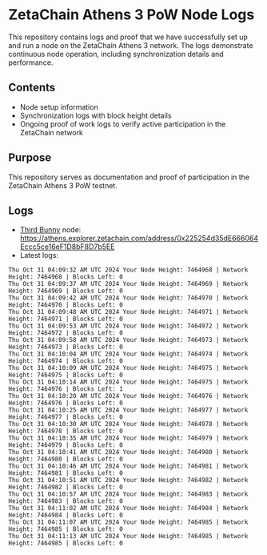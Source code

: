 # ZetaChain Athens 3 PoW Node Logs
This repository contains logs and proof that we have successfully set up and run a node on the ZetaChain Athens 3 network. The logs demonstrate continuous node operation, including synchronization details and performance.

## Contents
- Node setup information
- Synchronization logs with block height details
- Ongoing proof of work logs to verify active participation in the ZetaChain network

## Purpose
This repository serves as documentation and proof of participation in the ZetaChain Athens 3 PoW testnet.

## Logs

- [Third Bunny](https://thirdbunny.xyz/) node: https://athens.explorer.zetachain.com/address/0x225254d35dE666064Eccc5ce16eF1D8bF8D7b5EE
- Latest logs:
```
Thu Oct 31 04:09:32 AM UTC 2024 Your Node Height: 7464968 | Network Height: 7464968 | Blocks Left: 0
Thu Oct 31 04:09:37 AM UTC 2024 Your Node Height: 7464969 | Network Height: 7464969 | Blocks Left: 0
Thu Oct 31 04:09:42 AM UTC 2024 Your Node Height: 7464970 | Network Height: 7464970 | Blocks Left: 0
Thu Oct 31 04:09:48 AM UTC 2024 Your Node Height: 7464971 | Network Height: 7464971 | Blocks Left: 0
Thu Oct 31 04:09:53 AM UTC 2024 Your Node Height: 7464972 | Network Height: 7464972 | Blocks Left: 0
Thu Oct 31 04:09:58 AM UTC 2024 Your Node Height: 7464973 | Network Height: 7464973 | Blocks Left: 0
Thu Oct 31 04:10:04 AM UTC 2024 Your Node Height: 7464974 | Network Height: 7464974 | Blocks Left: 0
Thu Oct 31 04:10:09 AM UTC 2024 Your Node Height: 7464975 | Network Height: 7464975 | Blocks Left: 0
Thu Oct 31 04:10:14 AM UTC 2024 Your Node Height: 7464975 | Network Height: 7464976 | Blocks Left: 1
Thu Oct 31 04:10:20 AM UTC 2024 Your Node Height: 7464976 | Network Height: 7464976 | Blocks Left: 0
Thu Oct 31 04:10:25 AM UTC 2024 Your Node Height: 7464977 | Network Height: 7464977 | Blocks Left: 0
Thu Oct 31 04:10:30 AM UTC 2024 Your Node Height: 7464978 | Network Height: 7464978 | Blocks Left: 0
Thu Oct 31 04:10:35 AM UTC 2024 Your Node Height: 7464979 | Network Height: 7464979 | Blocks Left: 0
Thu Oct 31 04:10:41 AM UTC 2024 Your Node Height: 7464980 | Network Height: 7464980 | Blocks Left: 0
Thu Oct 31 04:10:46 AM UTC 2024 Your Node Height: 7464981 | Network Height: 7464981 | Blocks Left: 0
Thu Oct 31 04:10:51 AM UTC 2024 Your Node Height: 7464982 | Network Height: 7464982 | Blocks Left: 0
Thu Oct 31 04:10:57 AM UTC 2024 Your Node Height: 7464983 | Network Height: 7464983 | Blocks Left: 0
Thu Oct 31 04:11:02 AM UTC 2024 Your Node Height: 7464984 | Network Height: 7464984 | Blocks Left: 0
Thu Oct 31 04:11:07 AM UTC 2024 Your Node Height: 7464985 | Network Height: 7464985 | Blocks Left: 0
Thu Oct 31 04:11:13 AM UTC 2024 Your Node Height: 7464985 | Network Height: 7464985 | Blocks Left: 0
```
